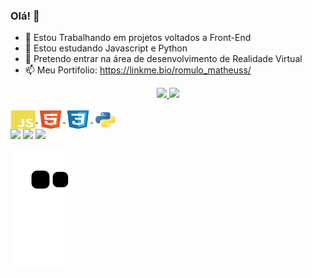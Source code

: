 ### Olá! 👋

- 🔭 Estou Trabalhando em projetos voltados a Front-End
- 🌱 Estou estudando Javascript e Python
- 💼 Pretendo entrar na área de desenvolvimento de Realidade Virtual
- 📫 Meu Portifolio: https://linkme.bio/romulo_matheuss/

<div align="center">
  <a href="https://github.com/Romulomdr">
  <img height="180em" src="https://github-readme-stats.vercel.app/api?username=Romulomdr&show_icons=true&theme=tokyonight&include_all_commits=true&count_private=true"/>
  <img height="180em" src="https://github-readme-stats.vercel.app/api/top-langs/?username=Romulomdr&layout=compact&langs_count=7&theme=tokyonight"/>
</div>

<div style="display: inline_block"><br>
  <img align="center" alt="Romulo-Js" height="30" width="40" src="https://raw.githubusercontent.com/devicons/devicon/master/icons/javascript/javascript-plain.svg">
  <img align="center" alt="Romulo-HTML" height="30" width="40" src="https://raw.githubusercontent.com/devicons/devicon/master/icons/html5/html5-original.svg">
  <img align="center" alt="Romulo-CSS" height="30" width="40" src="https://raw.githubusercontent.com/devicons/devicon/master/icons/css3/css3-original.svg">
  <img align="center" alt="Romulo-Python" height="30" width="40" src="https://raw.githubusercontent.com/devicons/devicon/master/icons/python/python-original.svg">
</div>
  
<div> 
  <a href="https://instagram.com/romulo_matheuss/" target="_blank"><img src="https://img.shields.io/badge/-Instagram-%23E4405F?style=for-the-badge&logo=instagram&logoColor=white" target="_blank"></a>
  <a href = "mailto:romulomatheus31@gmail.com"><img src="https://img.shields.io/badge/-Gmail-%23333?style=for-the-badge&logo=gmail&logoColor=white" target="_blank"></a>
  <a href="https://www.linkedin.com/in/romulo-dantas-4646ab192/" target="_blank"><img src="https://img.shields.io/badge/-LinkedIn-%230077B5?style=for-the-badge&logo=linkedin&logoColor=white" target="_blank"></a> 
 
  ![Snake animation](https://github.com/Romulomdr/romulomdr/blob/output/github-contribution-grid-snake.svg)
 
</div>
